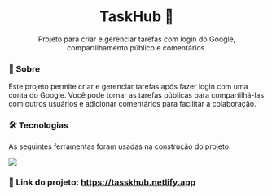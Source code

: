 <h1 align="center">TaskHub 📝</h1>

<p align="center">Projeto para criar e gerenciar tarefas com login do Google, compartilhamento público e comentários.</p>

### 📌 Sobre

Este projeto permite criar e gerenciar tarefas após fazer login com uma conta do Google. Você pode tornar as tarefas públicas para compartilhá-las com outros usuários e adicionar comentários para facilitar a colaboração.

### 🛠 Tecnologias

As seguintes ferramentas foram usadas na construção do projeto:

<p align="left">
  <a href="https://skillicons.dev">
    <img src="https://skillicons.dev/icons?i=nextjs,js,html,css,firebase,ts" />
  </a>
</p>


### 🔗 Link do projeto: https://tasskhub.netlify.app
